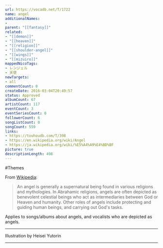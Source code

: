 ```yaml
---
url: https://vocadb.net/T/1722
name: angel
additionalNames: 
- 
parent: "[[fantasy]]"
related:
- "[[demon]]"
- "[[heaven]]"
- "[[religion]]"
- "[[shoulder-angel]]"
- "[[wings]]"
- "[[mizuiro]]"
mappedNicoTags:
- レンジェル
- 天使
newTargets:
- all
commentCount: 0
createDate: 2016-03-04T20:49:57
status: Approved
albumCount: 67
artistCount: 117
eventCount: 3
eventSeriesCount: 0
followerCount: 6
songListCount: 0
songCount: 559
links: 
- https://touhoudb.com/T/398
- https://en.wikipedia.org/wiki/Angel
- https://ja.wikipedia.org/wiki/%E5%A4%A9%E4%BD%BF
picture: true
descriptionLength: 498
---
```


#Themes

From [Wikipedia](https://en.wikipedia.org/wiki/Angel):
>An angel is generally a supernatural being found in various religions and mythologies. In Abrahamic religions, angels are often depicted as benevolent celestial beings who act as intermediaries between God or Heaven and humanity. Other roles of angels include protecting and guiding human beings, and carrying out God's tasks.

Applies to songs/albums about angels, and vocalists who are depicted as angels.
___
Illustration by Heisei Yutorin

---


